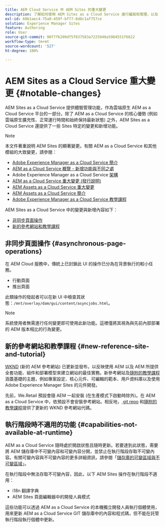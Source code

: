 ```yaml
---
title: AEM Cloud Service 中 AEM Sites 的重大變更
description: 了解如何使用 AEM Sites as a Cloud Service 進行編寫和管理，以及 AEM Cloud Service 中對 AEM Sites 的重要變更。
exl-id: 60b1aec4-75a0-459f-bf77-8d8c1af757ce
solution: Experience Manager Sites
feature: Authoring
role: User
source-git-commit: 90f7f6209df5f837583a7225940a5984551f6622
workflow-type: tm+mt
source-wordcount: '527'
ht-degree: 100%

---
```



# AEM Sites as a Cloud Service 重大變更 {#notable-changes}

AEM Sites as a Cloud Service 提供體驗管理功能，作為雲端原生 AEM as a Cloud Service 平台的一部分。除了 AEM as a Cloud Service 的核心優勢 (例如雲端原生擴充性、正常運行時間和始終保持最新狀態) 之外，AEM Sites as a Cloud Service 還提供了一些 Sites 特定的變更和新增功能。

>[!NOTE]
>本文件著重說明 AEM Sites 的顯著變更。有關 AEM as a Cloud Service 和其他模組的大致變更，請參閱：
>
>* [Adobe Experience Manager as a Cloud Service 簡介](/help/overview/introduction.md)
>* [AEM as a Cloud Service 概覽 - 新增功能與不同之處](/help/overview/what-is-new-and-different.md)
>* Adobe Experience Manager as a Cloud Service [架構](/help/overview/architecture.md)
>* [AEM as a Cloud Service 重大變更 (發行說明)](/help/release-notes/aem-cloud-changes.md)
>* [AEM Assets as a Cloud Service 重大變更](/help/assets/assets-cloud-changes.md)
>* [AEM Assets as a Cloud Service 簡介](/help/assets/overview.md)
>* [Adobe Experience Manager as a Cloud Service 教學課程](https://experienceleague.adobe.com/docs/experience-manager-learn/cloud-service/overview.html)

AEM Sites as a Cloud Service 中的變更與新增內容如下：

* [非同步頁面操作](#asynchronous-page-operations)
* [新的參考網站和教學課程](#new-reference-site-and-tutorial)

## 非同步頁面操作 {#asynchronous-page-operations}

在 AEM Cloud 服務中，傳統上已封鎖此 UI 的操作已分為在背景執行的較小任務。

* 行動頁面
* 推出頁面

此類操作的發起者可以在新 UI 中檢查其狀態：`/mnt/overlay/dam/gui/content/asyncjobs.html`。

>[!NOTE]
>
>系統使用者無需進行任何變更即可使用此新功能。這裡僅將其視為與先前內部部署的 AEM 版本相比的行為變更。

## 新的參考網站和教學課程 {#new-reference-site-and-tutorial}

[WKND](https://wknd.site/) (新的 AEM 參考網站) 已更新並發布，以反映使用 AEM 以及 AEM 所提供全套功能、組件和部署模型來建立網站的最佳實務。新參考網站及[隨附的教學課程](https://experienceleague.adobe.com/docs/experience-manager-learn/getting-started-wknd-tutorial-develop/overview.html?lang=zh-Hant)涵蓋基礎的主題，例如專案設定、核心元件、可編輯的範本、用戶資料庫以及使用 Adobe Experience Manager Sites 的元件開發。

先前，We.Retail 預設會隨 AEM 一起安裝 (在生產模式下啟動時除外)。在 AEM as a Cloud Service 中，依預設不會安裝參考網站。相反地，[ git repo](https://github.com/adobe/aem-guides-wknd/) 和[隨附的教學課程](https://experienceleague.adobe.com/docs/experience-manager-learn/getting-started-wknd-tutorial-develop/overview.html?lang=zh-Hant)提供了更新的 WKND 參考網站代碼。

## 執行階段時不適用的功能 {#capabilities-not-available-at-runtime}

AEM as a Cloud Service 隨時處於開啟狀態且隨時更新。若要達到此狀態，需要將 AEM 儲存庫中不可變內容和可變內容分開，並禁止在執行階段存取不可變內容。有關可變內容與不可變內容的更多詳細資訊，請參閱「[儲存庫的可變區域與不可變區域](/help/implementing/developing/introduction/aem-project-content-package-structure.md#mutable-vs-immutable)」。

在執行階段中無法存取不可變內容，因此，以下 AEM Sites 操作在執行階段不適用：

* i18n 翻譯字典
* AEM Sites 頁面編輯器中的開發人員模式

這些功能可以透過 AEM as a Cloud Service 的本機獨立開發人員執行個體使用，用來更新 AEM as a Cloud Service GIT 儲存庫中的內容和程式碼，但不能在託管執行階段執行個體中更新。
